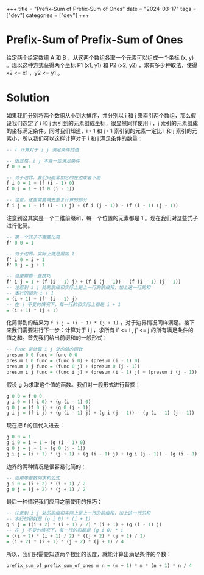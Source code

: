 +++
title = "Prefix-Sum of Prefix-Sum of Ones"
date = "2024-03-17"
tags = ["dev"]
categories = ["dev"]
+++

# Prefix-Sum of Prefix-Sum of Ones

给定两个给定数组 A 和 B ，从这两个数组各取一个元素可以组成一个坐标 (x, y) 。现以这种方式获得两个坐标 P1 (x1, y1) 和 P2 (x2, y2) ，求有多少种取法，使得 x2 <= x1 ，y2 <= y1 。

# Solution

如果我们分别将两个数组从小到大排序，并分别以 i 和 j 来索引两个数组，那么假设我们选定了 i 和 j 索引到的元素组成坐标，很显然同样使用 i ，j 索引的元素组成的坐标满足条件。同时我们知道，i - 1 和 j - 1 索引到的元素一定比 i 和 j 索引的元素小，所以我们可以这样计算对于 i 和 j 满足条件的数量：

```haskell
-- f 计算对于 i j 满足条件的值

-- 很显然，i j 本身一定满足条件
f 0 0 = 1

-- 对于边界，我们只能累加它的左边或者下面
f i 0 = 1 + (f (i - 1) 0)
f 0 j = 1 + (f 0 (j - 1))

-- 注意，这里需要减去重复计算的部分
f i j = 1 + (f (i - 1) j) + (f i (j - 1)) - (f (i - 1) (j - 1))
```

注意到这其实是一个二维前缀和，每一个位置的元素都是 1 。现在我们对这些式子进行化简。

```haskell
-- 第一个式子不需要化简
f' 0 0 = 1

-- 对于边界，实际上就是累加 1
f' i 0 = i + 1
f' 0 j = j + 1

-- 这里需要一些技巧
f' i j = 1 + (f (i - 1) j) + (f i (j - 1)) - (f (i - 1) (j - 1))
-- 注意到 i j 处的前缀和实际上是上一行的前缀和，加上这一行的和
-- 本行的和为 i + 1
= (i + 1) + (f' (i - 1) j)
-- 在 j 不变的情况下，每一行的和实际上都是 i + 1
= (i + 1) * (j + 1)
```

化简得到的结果为 `f i j = (i + 1) * (j + 1)` ，对于边界情况同样满足。接下来我们需要进行下一步：计算对于 i j ，求所有 i' <= i , j' <= j 的所有满足条件的值之和。首先我们给出前缀和的一般形式：

```haskell
-- func 是计算 i j 处的值的函数
presum 0 0 func = func 0 0
presum i 0 func = (func i 0) + (presum (i - 1) 0)
presum 0 j func = (func 0 j) + (presum 0 (j - 1))
presum i j func = (func i j) + (presum (i - 1) j) + (presum i (j - 1)) - (presum (i - 1) (j - 1))
```

假设 g 为求取这个值的函数。我们对一般形式进行替换：

```haskell
g 0 0 = f 0 0
g i 0 = (f i 0) + (g (i - 1) 0)
g 0 j = (f 0 j) + (g 0 (j - 1))
g i j = (f i j) + (g (i - 1) j) + (g i (j - 1)) - (g (i - 1) (j - 1))
```

现在把 f 的值代入进去：

```haskell
g 0 0 = 1
g i 0 = i + 1 + (g (i - 1) 0)
g 0 j = j + 1 + (g 0 (j - 1))
g i j = (i + 1) * (j + 1) + (g (i - 1) j) + (g i (j - 1)) - (g (i - 1) (j - 1))
```

边界的两种情况是很容易化简的：

```haskell
-- 应用等差数列求和公式
g i 0 = (i + 2) * (i + 1) / 2
g 0 j = (j + 2) * (j + 1) / 2
```

最后一种情况我们应用之前使用的技巧：

```haskell
-- 注意到 i j 处的前缀和实际上是上一行的前缀和，加上这一行的和
-- 本行的和就是 (g i 0) * (i + 1)
g i j = ((i + 2) * (i + 1) / 2) * (i + 1) + (g (i - 1) j)
-- 在 j 不变的情况下，每一行的和都是 (g i 0) * i
= ((i + 2) * (i + 1) / 2) * ((j + 2) * (j + 1) / 2)
= (i + 2) * (i + 1) * (j + 2) * (j + 1) / 4
```

所以，我们只需要知道两个数组的长度，就能计算出满足条件的个数：

```haskell
prefix_sum_of_prefix_sum_of_ones m n = (m + 1) * m * (n + 1) * n / 4
```
